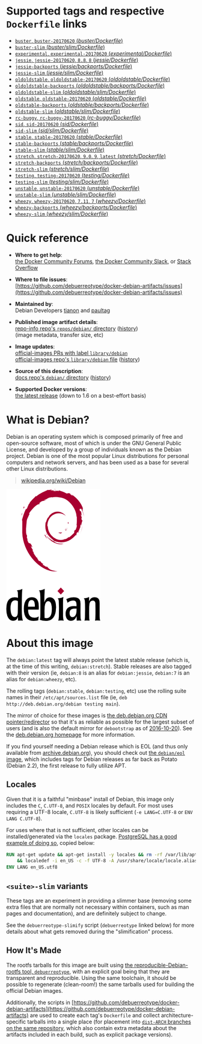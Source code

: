 <!--

********************************************************************************

WARNING:

    DO NOT EDIT "debian/README.md"

    IT IS AUTO-GENERATED

    (from the other files in "debian/" combined with a set of templates)

********************************************************************************

-->

# Supported tags and respective `Dockerfile` links

-	[`buster`, `buster-20170620` (*buster/Dockerfile*)](https://github.com/debuerreotype/docker-debian-artifacts/blob/af5a0043a929e0c87f7610da93bfe599ac40f29b/buster/Dockerfile)
-	[`buster-slim` (*buster/slim/Dockerfile*)](https://github.com/debuerreotype/docker-debian-artifacts/blob/af5a0043a929e0c87f7610da93bfe599ac40f29b/buster/slim/Dockerfile)
-	[`experimental`, `experimental-20170620` (*experimental/Dockerfile*)](https://github.com/debuerreotype/docker-debian-artifacts/blob/af5a0043a929e0c87f7610da93bfe599ac40f29b/experimental/Dockerfile)
-	[`jessie`, `jessie-20170620`, `8.8`, `8` (*jessie/Dockerfile*)](https://github.com/debuerreotype/docker-debian-artifacts/blob/af5a0043a929e0c87f7610da93bfe599ac40f29b/jessie/Dockerfile)
-	[`jessie-backports` (*jessie/backports/Dockerfile*)](https://github.com/debuerreotype/docker-debian-artifacts/blob/af5a0043a929e0c87f7610da93bfe599ac40f29b/jessie/backports/Dockerfile)
-	[`jessie-slim` (*jessie/slim/Dockerfile*)](https://github.com/debuerreotype/docker-debian-artifacts/blob/af5a0043a929e0c87f7610da93bfe599ac40f29b/jessie/slim/Dockerfile)
-	[`oldoldstable`, `oldoldstable-20170620` (*oldoldstable/Dockerfile*)](https://github.com/debuerreotype/docker-debian-artifacts/blob/af5a0043a929e0c87f7610da93bfe599ac40f29b/oldoldstable/Dockerfile)
-	[`oldoldstable-backports` (*oldoldstable/backports/Dockerfile*)](https://github.com/debuerreotype/docker-debian-artifacts/blob/af5a0043a929e0c87f7610da93bfe599ac40f29b/oldoldstable/backports/Dockerfile)
-	[`oldoldstable-slim` (*oldoldstable/slim/Dockerfile*)](https://github.com/debuerreotype/docker-debian-artifacts/blob/af5a0043a929e0c87f7610da93bfe599ac40f29b/oldoldstable/slim/Dockerfile)
-	[`oldstable`, `oldstable-20170620` (*oldstable/Dockerfile*)](https://github.com/debuerreotype/docker-debian-artifacts/blob/af5a0043a929e0c87f7610da93bfe599ac40f29b/oldstable/Dockerfile)
-	[`oldstable-backports` (*oldstable/backports/Dockerfile*)](https://github.com/debuerreotype/docker-debian-artifacts/blob/af5a0043a929e0c87f7610da93bfe599ac40f29b/oldstable/backports/Dockerfile)
-	[`oldstable-slim` (*oldstable/slim/Dockerfile*)](https://github.com/debuerreotype/docker-debian-artifacts/blob/af5a0043a929e0c87f7610da93bfe599ac40f29b/oldstable/slim/Dockerfile)
-	[`rc-buggy`, `rc-buggy-20170620` (*rc-buggy/Dockerfile*)](https://github.com/debuerreotype/docker-debian-artifacts/blob/af5a0043a929e0c87f7610da93bfe599ac40f29b/rc-buggy/Dockerfile)
-	[`sid`, `sid-20170620` (*sid/Dockerfile*)](https://github.com/debuerreotype/docker-debian-artifacts/blob/af5a0043a929e0c87f7610da93bfe599ac40f29b/sid/Dockerfile)
-	[`sid-slim` (*sid/slim/Dockerfile*)](https://github.com/debuerreotype/docker-debian-artifacts/blob/af5a0043a929e0c87f7610da93bfe599ac40f29b/sid/slim/Dockerfile)
-	[`stable`, `stable-20170620` (*stable/Dockerfile*)](https://github.com/debuerreotype/docker-debian-artifacts/blob/af5a0043a929e0c87f7610da93bfe599ac40f29b/stable/Dockerfile)
-	[`stable-backports` (*stable/backports/Dockerfile*)](https://github.com/debuerreotype/docker-debian-artifacts/blob/af5a0043a929e0c87f7610da93bfe599ac40f29b/stable/backports/Dockerfile)
-	[`stable-slim` (*stable/slim/Dockerfile*)](https://github.com/debuerreotype/docker-debian-artifacts/blob/af5a0043a929e0c87f7610da93bfe599ac40f29b/stable/slim/Dockerfile)
-	[`stretch`, `stretch-20170620`, `9.0`, `9`, `latest` (*stretch/Dockerfile*)](https://github.com/debuerreotype/docker-debian-artifacts/blob/af5a0043a929e0c87f7610da93bfe599ac40f29b/stretch/Dockerfile)
-	[`stretch-backports` (*stretch/backports/Dockerfile*)](https://github.com/debuerreotype/docker-debian-artifacts/blob/af5a0043a929e0c87f7610da93bfe599ac40f29b/stretch/backports/Dockerfile)
-	[`stretch-slim` (*stretch/slim/Dockerfile*)](https://github.com/debuerreotype/docker-debian-artifacts/blob/af5a0043a929e0c87f7610da93bfe599ac40f29b/stretch/slim/Dockerfile)
-	[`testing`, `testing-20170620` (*testing/Dockerfile*)](https://github.com/debuerreotype/docker-debian-artifacts/blob/af5a0043a929e0c87f7610da93bfe599ac40f29b/testing/Dockerfile)
-	[`testing-slim` (*testing/slim/Dockerfile*)](https://github.com/debuerreotype/docker-debian-artifacts/blob/af5a0043a929e0c87f7610da93bfe599ac40f29b/testing/slim/Dockerfile)
-	[`unstable`, `unstable-20170620` (*unstable/Dockerfile*)](https://github.com/debuerreotype/docker-debian-artifacts/blob/af5a0043a929e0c87f7610da93bfe599ac40f29b/unstable/Dockerfile)
-	[`unstable-slim` (*unstable/slim/Dockerfile*)](https://github.com/debuerreotype/docker-debian-artifacts/blob/af5a0043a929e0c87f7610da93bfe599ac40f29b/unstable/slim/Dockerfile)
-	[`wheezy`, `wheezy-20170620`, `7.11`, `7` (*wheezy/Dockerfile*)](https://github.com/debuerreotype/docker-debian-artifacts/blob/af5a0043a929e0c87f7610da93bfe599ac40f29b/wheezy/Dockerfile)
-	[`wheezy-backports` (*wheezy/backports/Dockerfile*)](https://github.com/debuerreotype/docker-debian-artifacts/blob/af5a0043a929e0c87f7610da93bfe599ac40f29b/wheezy/backports/Dockerfile)
-	[`wheezy-slim` (*wheezy/slim/Dockerfile*)](https://github.com/debuerreotype/docker-debian-artifacts/blob/af5a0043a929e0c87f7610da93bfe599ac40f29b/wheezy/slim/Dockerfile)

# Quick reference

-	**Where to get help**:  
	[the Docker Community Forums](https://forums.docker.com/), [the Docker Community Slack](https://blog.docker.com/2016/11/introducing-docker-community-directory-docker-community-slack/), or [Stack Overflow](https://stackoverflow.com/search?tab=newest&q=docker)

-	**Where to file issues**:  
	[https://github.com/debuerreotype/docker-debian-artifacts/issues](https://github.com/debuerreotype/docker-debian-artifacts/issues)

-	**Maintained by**:  
	Debian Developers [tianon](https://qa.debian.org/developer.php?login=tianon) and [paultag](https://qa.debian.org/developer.php?login=paultag)

-	**Published image artifact details**:  
	[repo-info repo's `repos/debian/` directory](https://github.com/docker-library/repo-info/blob/master/repos/debian) ([history](https://github.com/docker-library/repo-info/commits/master/repos/debian))  
	(image metadata, transfer size, etc)

-	**Image updates**:  
	[official-images PRs with label `library/debian`](https://github.com/docker-library/official-images/pulls?q=label%3Alibrary%2Fdebian)  
	[official-images repo's `library/debian` file](https://github.com/docker-library/official-images/blob/master/library/debian) ([history](https://github.com/docker-library/official-images/commits/master/library/debian))

-	**Source of this description**:  
	[docs repo's `debian/` directory](https://github.com/docker-library/docs/tree/master/debian) ([history](https://github.com/docker-library/docs/commits/master/debian))

-	**Supported Docker versions**:  
	[the latest release](https://github.com/docker/docker/releases/latest) (down to 1.6 on a best-effort basis)

# What is Debian?

Debian is an operating system which is composed primarily of free and open-source software, most of which is under the GNU General Public License, and developed by a group of individuals known as the Debian project. Debian is one of the most popular Linux distributions for personal computers and network servers, and has been used as a base for several other Linux distributions.

> [wikipedia.org/wiki/Debian](https://en.wikipedia.org/wiki/Debian)

![logo](https://raw.githubusercontent.com/docker-library/docs/b449be7df57e9ed9086bb5821bfb5d6cdc5d67a4/debian/logo.png)

# About this image

The `debian:latest` tag will always point the latest stable release (which is, at the time of this writing, `debian:stretch`). Stable releases are also tagged with their version (ie, `debian:8` is an alias for `debian:jessie`, `debian:7` is an alias for `debian:wheezy`, etc).

The rolling tags (`debian:stable`, `debian:testing`, etc) use the rolling suite names in their `/etc/apt/sources.list` file (ie, `deb http://deb.debian.org/debian testing main`).

The mirror of choice for these images is [the deb.debian.org CDN pointer/redirector](https://deb.debian.org) so that it's as reliable as possible for the largest subset of users (and is also the default mirror for `debootstrap` as of [2016-10-20](https://anonscm.debian.org/cgit/d-i/debootstrap.git/commit/?id=9e8bc60ad1ccf3a25ce7890526b70059f3e770de)). See the [deb.debian.org homepage](https://deb.debian.org) for more information.

If you find yourself needing a Debian release which is EOL (and thus only available from [archive.debian.org](http://archive.debian.org)), you should check out [the `debian/eol` image](https://hub.docker.com/r/debian/eol/), which includes tags for Debian releases as far back as Potato (Debian 2.2), the first release to fully utilize APT.

## Locales

Given that it is a faithful "minbase" install of Debian, this image only includes the `C`, `C.UTF-8`, and `POSIX` locales by default. For most uses requiring a UTF-8 locale, `C.UTF-8` is likely sufficient (`-e LANG=C.UTF-8` or `ENV LANG C.UTF-8`).

For uses where that is not sufficient, other locales can be installed/generated via the `locales` package. [PostgreSQL has a good example of doing so](https://github.com/docker-library/postgres/blob/69bc540ecfffecce72d49fa7e4a46680350037f9/9.6/Dockerfile#L21-L24), copied below:

```dockerfile
RUN apt-get update && apt-get install -y locales && rm -rf /var/lib/apt/lists/* \
	&& localedef -i en_US -c -f UTF-8 -A /usr/share/locale/locale.alias en_US.UTF-8
ENV LANG en_US.utf8
```

## `<suite>-slim` variants

These tags are an experiment in providing a slimmer base (removing some extra files that are normally not necessary within containers, such as man pages and documentation), and are definitely subject to change.

See the `debuerreotype-slimify` script (`debuerreotype` linked below) for more details about what gets removed during the "slimification" process.

## How It's Made

The rootfs tarballs for this image are built using [the reproducible-Debian-rootfs tool, `debuerreotype`](https://github.com/debuerreotype/debuerreotype), with an explicit goal being that they are transparent and reproducible. Using the same toolchain, it should be possible to regenerate (clean-room!) the same tarballs used for building the official Debian images.

Additionally, the scripts in [https://github.com/debuerreotype/docker-debian-artifacts](https://github.com/debuerreotype/docker-debian-artifacts) are used to create each tag's `Dockerfile` and collect architecture-specific tarballs into a single place (for placement into [`dist-ARCH` branches on the same repository](https://github.com/debuerreotype/docker-debian-artifacts/branches), which also contain extra metadata about the artifacts included in each build, such as explicit package versions).
